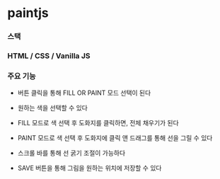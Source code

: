 # paintjs

### 스택
### HTML / CSS / Vanilla JS

### 주요 기능
- 버튼 클릭을 통해 FILL OR PAINT 모드 선택이 된다

- 원하는 색을 선택할 수 있다

- FILL 모드로 색 선택 후 도화지를 클릭하면, 전체 채우기가 된다

- PAINT 모드로 색 선택 후 도화지에 클릭 앤 드래그를 통해 선을 그릴 수 있다

- 스크롤 바를 통해 선 굵기 조절이 가능하다

- SAVE 버튼을 통해 그림을 원하는 위치에 저장할 수 있다
